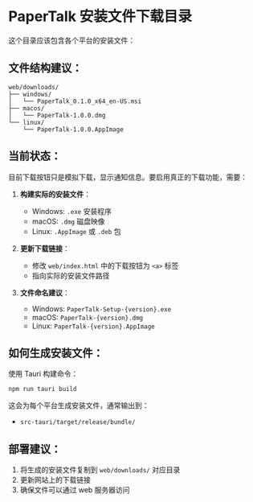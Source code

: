 # PaperTalk 安装文件下载目录

这个目录应该包含各个平台的安装文件：

## 文件结构建议：
```
web/downloads/
├── windows/
│   └── PaperTalk_0.1.0_x64_en-US.msi
├── macos/
│   └── PaperTalk-1.0.0.dmg
└── linux/
    └── PaperTalk-1.0.0.AppImage
```

## 当前状态：
目前下载按钮只是模拟下载，显示通知信息。要启用真正的下载功能，需要：

1. **构建实际的安装文件**：
   - Windows: `.exe` 安装程序
   - macOS: `.dmg` 磁盘映像
   - Linux: `.AppImage` 或 `.deb` 包

2. **更新下载链接**：
   - 修改 `web/index.html` 中的下载按钮为 `<a>` 标签
   - 指向实际的安装文件路径

3. **文件命名建议**：
   - Windows: `PaperTalk-Setup-{version}.exe`
   - macOS: `PaperTalk-{version}.dmg`
   - Linux: `PaperTalk-{version}.AppImage`

## 如何生成安装文件：
使用 Tauri 构建命令：
```bash
npm run tauri build
```

这会为每个平台生成安装文件，通常输出到：
- `src-tauri/target/release/bundle/`

## 部署建议：
1. 将生成的安装文件复制到 `web/downloads/` 对应目录
2. 更新网站上的下载链接
3. 确保文件可以通过 web 服务器访问
